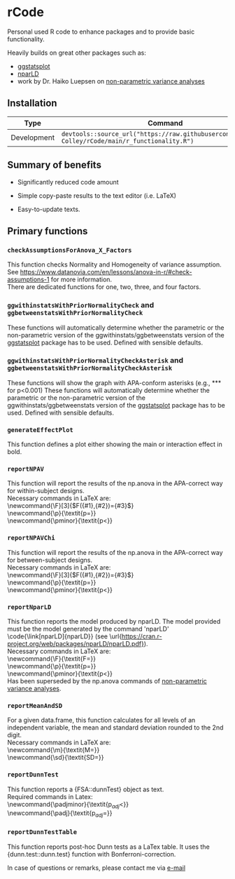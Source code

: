 # rCode
Personal used R code to enhance packages and to provide basic functionality.

Heavily builds on great other packages such as:

- [ggstatsplot](https://github.com/IndrajeetPatil/ggstatsplot)
- [nparLD](https://cran.r-project.org/web/packages/nparLD/nparLD.pdf)
- work by Dr. Haiko Luepsen on [non-parametric variance analyses](http://www.uni-koeln.de/~luepsen/R/)



## Installation

| Type        | Command                                                 |
|-------------|---------------------------------------------------------|                  
| Development | `devtools::source_url("https://raw.githubusercontent.com/M-Colley/rCode/main/r_functionality.R")` |

## Summary of benefits 

-   Significantly reduced code amount

-   Simple copy-paste results to the text editor (i.e. LaTeX)

-   Easy-to-update texts.



## Primary functions

### `checkAssumptionsForAnova_X_Factors`
This function checks Normality and Homogeneity of variance assumption. See https://www.datanovia.com/en/lessons/anova-in-r/#check-assumptions-1 for more information.  
There are dedicated functions for one, two, three, and four factors.

### `ggwithinstatsWithPriorNormalityCheck` and `ggbetweenstatsWithPriorNormalityCheck`
These functions will automatically determine whether the parametric or the non-parametric version of the ggwithinstats/ggbetweenstats version of the [ggstatsplot](https://github.com/IndrajeetPatil/ggstatsplot) package has to be used. Defined with sensible defaults.

### `ggwithinstatsWithPriorNormalityCheckAsterisk` and `ggbetweenstatsWithPriorNormalityCheckAsterisk`
These functions will show the graph with APA-conform asterisks (e.g., *** for p<0.001)
These functions will automatically determine whether the parametric or the non-parametric version of the ggwithinstats/ggbetweenstats version of the [ggstatsplot](https://github.com/IndrajeetPatil/ggstatsplot) package has to be used. Defined with sensible defaults. 

### `generateEffectPlot`
This function defines a plot either showing the main or interaction effect in bold.  

### `reportNPAV`
This function will report the results of the np.anova in the APA-correct way for within-subject designs.   
Necessary commands in LaTeX are:  
\newcommand{\F}[3]{$F({#1},{#2})={#3}$}  
\newcommand{\p}{\textit{p=}}  
\newcommand{\pminor}{\textit{p$<$}}  

### `reportNPAVChi`
This function will report the results of the np.anova in the APA-correct way for between-subject designs.   
Necessary commands in LaTeX are:  
\newcommand{\F}[3]{$F({#1},{#2})={#3}$}  
\newcommand{\p}{\textit{p=}}  
\newcommand{\pminor}{\textit{p$<$}}  

### `reportNparLD`
This function reports the model produced by nparLD. The model provided must be the model generated by the command 'nparLD' \code{\link[nparLD]{nparLD}} (see \url{https://cran.r-project.org/web/packages/nparLD/nparLD.pdf}).  
Necessary commands in LaTeX are:  
\newcommand{\F}{\textit{F=}}  
\newcommand{\p}{\textit{p=}}  
\newcommand{\pminor}{\textit{p$<$}}  
Has been superseded by the np.anova commands of [non-parametric variance analyses](http://www.uni-koeln.de/~luepsen/R/).


### `reportMeanAndSD`
For a given data.frame, this function calculates for all levels of an independent variable, the mean and standard deviation rounded to the 2nd digit.  
Necessary commands in LaTeX are:  
\newcommand{\m}{\textit{M=}}  
\newcommand{\sd}{\textit{SD=}}  

### `reportDunnTest`
This function reports a {FSA::dunnTest} object as text.   
Required commands in Latex:  
\newcommand{\padjminor}{\textit{p$_{adj}<$}}  
\newcommand{\padj}{\textit{p$_{adj}$=}}  

### `reportDunnTestTable`
This function reports post-hoc Dunn tests as a LaTex table. It uses the {dunn.test::dunn.test} function with Bonferroni-correction.








In case of questions or remarks, please contact me via [e-mail](mailto:mark.colley@uni-ulm.de?subject=[GitHub]%20Source%20rCode)
